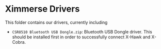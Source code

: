 Ximmerse Drivers
============

This folder contains our drivers, currently including

- `CSR8510 Bluetooth USB Dongle.zip`: Bluetooth USB Dongle driver. This should be installed  first in order to successfully connect X-Hawk and X-Cobra.
